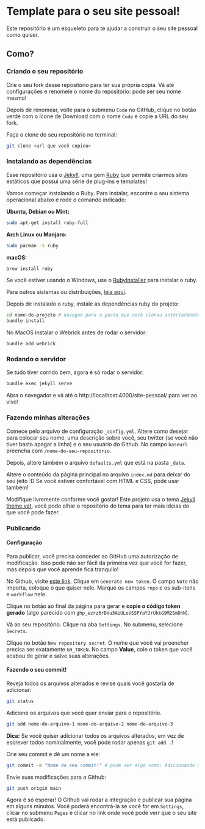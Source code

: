 # Template para o seu site pessoal!

Este repositório é um esqueleto para te ajudar a construir o seu site pessoal como quiser.

## Como?

### Criando o seu repositório

Crie o seu fork desse repositório para ter sua própria cópia. Vá até configurações e renomeie o nome do repositório: pode ser seu nome mesmo!

Depois de renomear, volte para o submenu `Code` no GitHub, clique no botão verde com o ícone de Download com o nome `Code` e copie a URL do seu fork.

Faça o clone do seu repositório no terminal:

```sh
git clone <url que você copiou>
```

### Instalando as dependências

Esse repositório usa o [Jekyll](https://jekyllrb.com/), uma gem [Ruby](https://www.ruby-lang.org/pt/) que permite criarmos sites estáticos que possui uma série de plug-ins e templates!

Vamos começar instalando o Ruby. Para instalar, encontre o seu sistema operacional abaixo e rode o comando indicado:

**Ubuntu, Debian ou Mint:**
```sh
sudo apt-get install ruby-full
```

**Arch Linux ou Manjaro:**
```sh
sudo pacman -S ruby
```

**macOS:**
```sh
brew install ruby
```

Se você estiver usando o Windows, use o [RubyInstaller](https://rubyinstaller.org/) para instalar o ruby.

Para outros sistemas ou distribuições, [leia aqui](https://www.ruby-lang.org/pt/documentation/installation).

Depois de instalado o ruby, instale as dependências ruby do projeto:

```sh
cd nome-do-projeto # navegue para a pasta que você clonou anteriormente
bundle install
```
No MacOS instalar o Webrick antes de rodar o servidor: 

```
bundle add webrick
```

### Rodando o servidor

Se tudo tiver corrido bem, agora é só rodar o servidor:

```sh
bundle exec jekyll serve
```

Abra o navegador e vá até o http://localhost:4000/site-pessoal/ para ver ao vivo!

### Fazendo minhas alterações

Comece pelo arquivo de configuração `_config.yml`. Altere como desejar para colocar seu nome, uma descrição sobre você, seu twitter (se você não tiver basta apagar a linha) e o seu usuário do Github. No campo `baseurl` preencha com `/nome-do-seu-repositório`.

Depois, altere também o arquivo `defaults.yml` que está na pasta `_data`.

Altere o conteúdo da página principal no arquivo `index.md` para deixar do seu jeito :D Se você estiver confortável com HTML e CSS, pode usar também!

Modifique livremente conforme você gostar! Este projeto usa o tema [Jekyll theme yat](https://github.com/jeffreytse/jekyll-theme-yat), você pode olhar o repositório do tema para ter mais ideias do que você pode fazer.

### Publicando

#### Configuração

Para publicar, você precisa conceder ao GitHub uma autorização de modificação. Isso pode não ser fácil da primeira vez que você for fazer, mas depois que você aprende fica tranquilo!

No Github, visite [este link](https://github.com/settings/tokens). Clique em `Generate new token`. O campo `Note` não importa, coloque o que quiser nele. Marque os campos `repo` e os sub-itens e `workflow` nele.

Clique no botão ao final da página para gerar e **copie o código token gerado** (algo parecido com `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`).

Vá ao seu repositório. Clique na aba `Settings`. No submenu, selecione `Secrets`.

Clique no botão `New repository secret`. O nome que você vai preencher precisa ser exatamente `GH_TOKEN`. No campo **Value**, cole o token que você acabou de gerar e salve suas alterações.

#### Fazendo o seu commit!

Reveja todos os arquivos alterados e revise quais você gostaria de adicionar:

```sh
git status
```

Adicione os arquivos que você quer enviar para o repositório.

```sh
git add nome-do-arquivo-1 nome-do-arquivo-2 nome-do-arquivo-3
```

**Dica:** Se você quiser adicionar todos os arquivos alterados, em vez de escrever todos nominalmente, você pode rodar apenas `git add .`!

Crie seu commit e dê um nome a ele:

```sh
git commit -m "Nome do seu commit!" # pode ser algo como: Adicionando minhas novas configurações
```

Envie suas modificações para o Github:

```sh
git push origin main
```

Agora é só esperar! O Github vai rodar a integração e publicar sua página em alguns minutos. Você poderá encontrá-la se você for em `Settings`, clicar no submenu `Pages` e clicar no link onde você pode verr que o seu site está publicado.